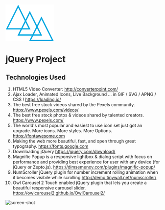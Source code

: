 ![Logo](img/logo.svg "Logo")
# jQuery Project

## Technologies Used

1. HTML5 Video Converter: http://converterpoint.com/
2. Ajax Loader, Animated Icons, Live Background
... in GIF / SVG / APNG / CSS ! https://loading.io/ 
3. The best free stock videos shared by the Pexels community. https://www.pexels.com/videos/ 
4.  The best free stock photos & videos shared by talented creators. https://www.pexels.com/
5.  The world's most popular and easiest to use icon set just got an upgrade. More icons. More styles. More Options. https://fontawesome.com
6.  Making the web more beautiful, fast, and open through great typography. https://fonts.google.com 
7.  Downloading jQuery https://jquery.com/download/
8.  Magnific Popup is a responsive lightbox & dialog script with focus on performance and providing best experience for user with any device (for jQuery or Zepto.js). https://dimsemenov.com/plugins/magnific-popup/
9. NumScroller
jQuery plugin for number increment rolling animation when it becomes visibile while scrolling http://demo.tinywall.net/numscroller/
10. Owl Carousel 2
Touch enabled jQuery plugin that lets you create a beautiful responsive carousel slider. https://owlcarousel2.github.io/OwlCarousel2/

  

![screen-shot](screenShot.gif "screen-shot")